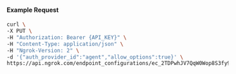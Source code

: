 <!-- Code generated for API Clients. DO NOT EDIT. -->
#### Example Request
```bash
curl \
-X PUT \
-H "Authorization: Bearer {API_KEY}" \
-H "Content-Type: application/json" \
-H "Ngrok-Version: 2" \
-d '{"auth_provider_id":"agent","allow_options":true}' \
https://api.ngrok.com/endpoint_configurations/ec_2TDPwhJV7QqW0Wop8S3fy9LAXJv/basic_auth
